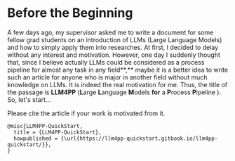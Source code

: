 # Before the Beginning

A few days ago, my supervisor asked me to write a document for some fellow grad students on an introduction of LLMs (Large Language Models) and how to simply apply them into researches. At first, I decided to delay without any interest and motivation. However, one day I suddenly thought that, since I believe actually LLMs could be considered as a process pipeline for almost any task in any field**,** maybe it is a better idea to write such an article for anyone who is major in another field without much knowledge on LLMs. It is indeed the real motivation for me. Thus, the title of the passage is **LLM4PP** (**L**arge **L**anguage **M**odels **for** a **P**rocess **P**ipeline ). So, let's start...













Please cite the article if your work is motivated from it.

```
@misc{LLM4PP-QuickStart,
  title = {LLM4PP-QuickStart},
  howpublished = {\url{https://llm4pp-quickstart.gitbook.io/llm4pp-quickstart/}},
}
```
